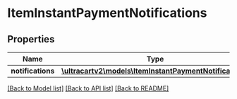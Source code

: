 # ItemInstantPaymentNotifications

## Properties
Name | Type | Description | Notes
------------ | ------------- | ------------- | -------------
**notifications** | [**\ultracartv2\models\ItemInstantPaymentNotification[]**](ItemInstantPaymentNotification.md) | Notifications | [optional] 

[[Back to Model list]](../README.md#documentation-for-models) [[Back to API list]](../README.md#documentation-for-api-endpoints) [[Back to README]](../README.md)


